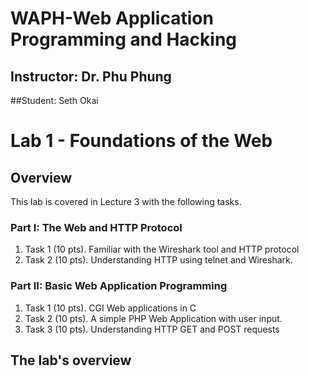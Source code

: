 # WAPH-Web Application Programming and Hacking

## Instructor: Dr. Phu Phung

##Student: Seth Okai

# Lab 1 - Foundations of the Web 

## Overview 

This lab is covered in Lecture 3 with the following tasks.

### Part I: The Web and HTTP Protocol

   1. Task 1 (10 pts). Familiar with the Wireshark tool and HTTP protocol
   2. Task 2 (10 pts). Understanding HTTP using telnet and Wireshark.

### Part II: Basic Web Application Programming

   1. Task 1 (10 pts). CGI Web applications in C
   2. Task 2 (10 pts). A simple PHP Web Application with user input.
   3. Task 3 (10 pts). Understanding HTTP GET and POST requests



## The lab's overview


